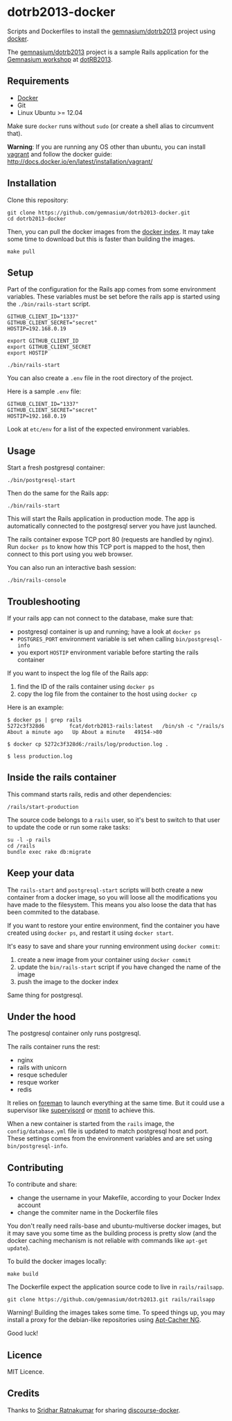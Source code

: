 dotrb2013-docker
================

Scripts and Dockerfiles to install the [gemnasium/dotrb2013](https://github.com/gemnasium/dotrb2013) project using [docker](http://docker.io).

The [gemnasium/dotrb2013](https://github.com/gemnasium/dotrb2013) project is a sample Rails application for the [Gemnasium workshop](http://www.dotrb.eu/workshops#gemnasium) at [dotRB2013](http://www.dotrb.eu/).

Requirements
------------

* [Docker](https://www.docker.io/gettingstarted/)
* Git
* Linux Ubuntu >= 12.04

Make sure `docker` runs without `sudo` (or create a shell alias to circumvent that).

**Warning**: If you are running any OS other than ubuntu, you can install [vagrant](http://downloads.vagrantup.com/) and follow the docker guide: 
http://docs.docker.io/en/latest/installation/vagrant/


Installation
------------

Clone this repository:

```
git clone https://github.com/gemnasium/dotrb2013-docker.git
cd dotrb2013-docker
```

Then, you can pull the docker images from the [docker index](https://index.docker.io/). It may take some time to download but this is faster than building the images.

```
make pull
```

Setup
-----

Part of the configuration for the Rails app comes from some environment variables. These variables must be set before the rails app is started using the `./bin/rails-start` script.

```
GITHUB_CLIENT_ID="1337"
GITHUB_CLIENT_SECRET="secret"
HOSTIP=192.168.0.19

export GITHUB_CLIENT_ID
export GITHUB_CLIENT_SECRET
export HOSTIP

./bin/rails-start
```

You can also create a `.env` file in the root directory of the project.

Here is a sample `.env` file:

```
GITHUB_CLIENT_ID="1337"
GITHUB_CLIENT_SECRET="secret"
HOSTIP=192.168.0.19
```

Look at `etc/env` for a list of the expected environment variables.

Usage
-----

Start a fresh postgresql container:

```
./bin/postgresql-start
```

Then do the same for the Rails app:

```
./bin/rails-start
```

This will start the Rails application in production mode. The app is automatically connected to the postgresql server you have just launched.

The rails container expose TCP port 80 (requests are handled by nginx). Run `docker ps` to know how this TCP port is mapped to the host, then connect to this port using you web browser.

You can also run an interactive bash session:

```
./bin/rails-console
```

Troubleshooting
---------------

If your rails app can not connect to the database, make sure that:

* postgresql container is up and running; have a look at `docker ps`
* `POSTGRES_PORT` environment variable is set when calling `bin/postgresql-info`
* you export `HOSTIP` environment variable before starting the rails container

If you want to inspect the log file of the Rails app:

1. find the ID of the rails container using `docker ps`
1. copy the log file from the container to the host using `docker cp`

Here is an example:

```
$ docker ps | grep rails
5272c3f328d6        fcat/dotrb2013-rails:latest   /bin/sh -c "/rails/s   About a minute ago   Up About a minute   49154->80

$ docker cp 5272c3f328d6:/rails/log/production.log .

$ less production.log
```

Inside the rails container
--------------------------

This command starts rails, redis and other dependencies:

```
/rails/start-production
```

The source code belongs to a `rails` user, so it's best to switch to that user to update the code or run some rake tasks:

```
su -l -p rails
cd /rails
bundle exec rake db:migrate
```

Keep your data
--------------

The `rails-start` and `postgresql-start` scripts will both create a new container from a docker image, so you will loose all the modifications you have made to the filesystem. This means you also loose the data that has been commited to the database.

If you want to restore your entire environment, find the container you have created using `docker ps`, and restart it using `docker start`.

It's easy to save and share your running environment using `docker commit`:

1. create a new image from your container using `docker commit`
2. update the `bin/rails-start` script if you have changed the name of the image
3. push the image to the docker index

Same thing for postgresql.

Under the hood
--------------

The postgresql container only runs postgresql.

The rails container runs the rest:

* nginx
* rails with unicorn
* resque scheduler
* resque worker
* redis

It relies on [foreman](https://github.com/ddollar/foreman) to launch everything at the same time. But it could use a supervisor like [supervisord](http://supervisord.org/) or [monit](http://mmonit.com/monit/) to achieve this.

When a new container is started from the `rails` image, the `config/database.yml` file is updated to match postgresql host and port. These settings comes from the environment variables and are set using `bin/postgresql-info`.

Contributing
------------

To contribute and share:

* change the username in your Makefile, according to your Docker Index account
* change the commiter name in the Dockerfile files

You don't really need rails-base and ubuntu-multiverse docker images, but it may save you some time as the building process is pretty slow (and the docker caching mechanism is not reliable with commands like `apt-get update`).

To build the docker images locally:

```
make build
```

The Dockerfile expect the application source code to live in `rails/railsapp`.

```
git clone https://github.com/gemnasium/dotrb2013.git rails/railsapp
```

Warning! Building the images takes some time. To speed things up, you may install a proxy for the debian-like repositories using [Apt-Cacher NG](https://www.unix-ag.uni-kl.de/~bloch/acng/).


Good luck!

Licence
-------

MIT Licence.

Credits
-------

Thanks to [Sridhar Ratnakumar](https://github.com/srid) for sharing [discourse-docker](https://github.com/srid/discourse-docker).

